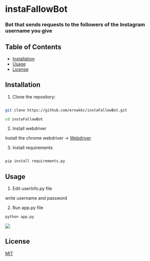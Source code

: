 # instaFallowBot
### Bot that sends requests to the followers of the Instagram username you give

## Table of Contents
- [Installation](#installation)
- [Usage](#usage)
- [License](#license)




## Installation

1. Clone the repository:

```BASH

git clone https://github.com/ernakkc/instaFallowBot.git

cd instaFallowBot

```



2. Install webdriver

Install the chrome webdriver ->  [Webdriver](https://chromedriver.chromium.org/downloads)



3. Install requirements

```BASH

pip install requirements.py

```





## Usage 

1. Edit userInfo.py file

write username and password



2. Run app.py file
```BASH
python app.py
```

<picture>
  <source media="(prefers-color-scheme: dark)" srcset="https://telegra.ph/file/81f475933322d3883dd85.png">
  <img  src="https://telegra.ph/file/81f475933322d3883dd85.png">
</picture>

## License

[MIT](https://choosealicense.com/licenses/mit/)



